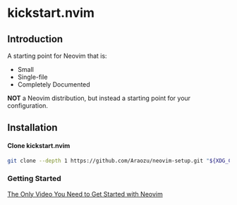 # kickstart.nvim

## Introduction

A starting point for Neovim that is:

* Small
* Single-file
* Completely Documented

**NOT** a Neovim distribution, but instead a starting point for your configuration.

## Installation

#### Clone kickstart.nvim

```sh
git clone --depth 1 https://github.com/Araozu/neovim-setup.git "${XDG_CONFIG_HOME:-$HOME/.config}"/nvim
```

### Getting Started

[The Only Video You Need to Get Started with Neovim](https://youtu.be/m8C0Cq9Uv9o)

